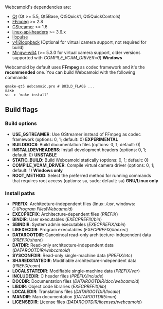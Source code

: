 Webcamoid's dependencies are:

* [Qt](https://qt-project.org/) (Qt >= 5.5, Qt5Base, Qt5Quick1, Qt5QuickControls)
* [FFmpeg](http://ffmpeg.org/) >= 2.8
* [GStreamer](http://gstreamer.freedesktop.org/) >= 1.6
* [linux-api-headers](http://www.gnu.org/software/libc) >= 3.6.x
* [libpulse](http://www.freedesktop.org/wiki/Software/PulseAudio)
* [v4l2loopback](https://github.com/umlaeute/v4l2loopback) (Optional for virtual camera support, not required for build)
* [Mingw-w64](http://mingw-w64.org/doku.php) (>= 5.3.0 for virtual camera support, older versions supported with *COMPILE_VCAM_DRIVER=0*) **Windows**

Webcamoid by default uses **FFmpeg** as codec framework and it's the **recommended** one. You can build Webcamoid with the following commands:

    qmake-qt5 Webcamoid.pro # BUILD_FLAGS ...
    make
    su -c 'make install'

## Build flags ##

### Build options ###

- **USE_GSTREAMER**: Use GStreamer instead of FFmpeg as codec framework (options: 0, 1; default: 0) **EXPERIMENTAL**
- **BUILDDOCS**: Build documentation files (options: 0, 1; default: 0)
- **INSTALLDEVHEADERS**: Install development headers (options: 0, 1; default: 0) **UNSTABLE**
- **STATIC_BUILD**: Build Webcamoid statically (options: 0, 1; default: 0)
- **COMPILE_VCAM_DRIVER**: Compile virtual camera driver (options: 0, 1; default: 1) **Windows only**
- **ROOT_METHOD**: Select the preferred method for running commands that requires root access (options: su, sudo; default: su) **GNU/Linux only**

### Install paths ###

- **PREFIX**: Architecture-independent files (linux: */usr*, windows: *C:\\Program Files\Webcamoid*)
- **EXECPREFIX**: Architecture-dependent files (*PREFIX*)
- **BINDIR**: User executables (*EXECPREFIX/bin*)
- **SBINDIR**: System admin executables (*EXECPREFIX/sbin*)
- **LIBEXECDIR**: Program executables (*EXECPREFIX/libexec*)
- **DATAROOTDIR**: Canonincal read-only architecture-independent data (*PREFIX/share*)
- **DATDIR**: Read-only architecture-independent data (*DATAROOTDIR/webcamoid*)
- **SYSCONFDIR**: Read-only single-machine data (*PREFIX/etc*)
- **SHAREDSTATEDIR**: Modifiable architecture-independent data (*PREFIX/com*)
- **LOCALSTATEDIR**: Modifiable single-machine data (*PREFIX/var*)
- **INCLUDEDIR**: C header files (*PREFIX/include*)
- **DOCDIR**: Documentation files (*DATAROOTDIR/doc/webcamoid*)
- **LIBDIR**: Object code libraries (*EXECPREFIX/lib*)
- **LOCALEDIR**: Translations files (*DATAROOTDIR/locale*)
- **MANDIR**: Man documentation (*DATAROOTDIR/man*)
- **LICENSEDIR**: License files (*DATAROOTDIR/licenses/webcamoid*)
